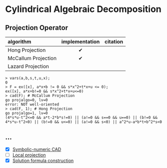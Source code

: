 # Cylindrical Algebraic Decomposition

## Projection Operator

| algorithm | implementation | citation |
| :-- | :--: | :--: |
| Hong Projection | ✔ |
| McCallum Projection | ✔ |
| Lazard Projection |  |


```
> vars(a,b,s,t,u,x);
0
> F = ex([x], a*x+b != 0 && s*x^2+t*x+u <= 0);
ex([x], a*x+b!=0 && s*x^2+t*x+u<=0)
> cad(F); # McCallum Projection
go projalgo=0, lv=0
error: NOT well-oriented
> cad(F, 1); # Hong Projection
go projalgo=1, lv=0
(4*s*u-t^2<=0 && a*t-2*b*s!=0) || (a!=0 && s==0 && u==0) || (b!=0 && 4*s*u-t^2<0) || (b!=0 && u<=0) || (a!=0 && s<0) || a^2*u-a*b*t+b^2*s<0
```

## ...

- [x] [Symbolic-numeric CAD](https://www.sciencedirect.com/science/article/pii/S0304397512009413)
- [ ] [Local projection](https://dl.acm.org/doi/10.1145/2608628.2608633)
- [x] [Solution formula construction](https://dl.acm.org/doi/10.5555/929495)
